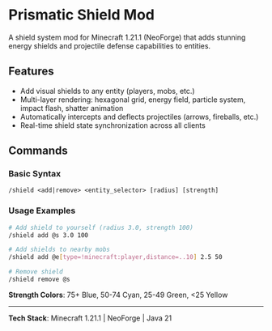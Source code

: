 # Prismatic Shield Mod

A shield system mod for Minecraft 1.21.1 (NeoForge) that adds stunning energy shields and projectile defense capabilities to entities.

## Features

- Add visual shields to any entity (players, mobs, etc.)
- Multi-layer rendering: hexagonal grid, energy field, particle system, impact flash, shatter animation
- Automatically intercepts and deflects projectiles (arrows, fireballs, etc.)
- Real-time shield state synchronization across all clients

## Commands

### Basic Syntax
```
/shield <add|remove> <entity_selector> [radius] [strength]
```

### Usage Examples
```bash
# Add shield to yourself (radius 3.0, strength 100)
/shield add @s 3.0 100

# Add shields to nearby mobs
/shield add @e[type=!minecraft:player,distance=..10] 2.5 50

# Remove shield
/shield remove @s
```

**Strength Colors**: 75+ Blue, 50-74 Cyan, 25-49 Green, <25 Yellow

---

**Tech Stack**: Minecraft 1.21.1 | NeoForge | Java 21
